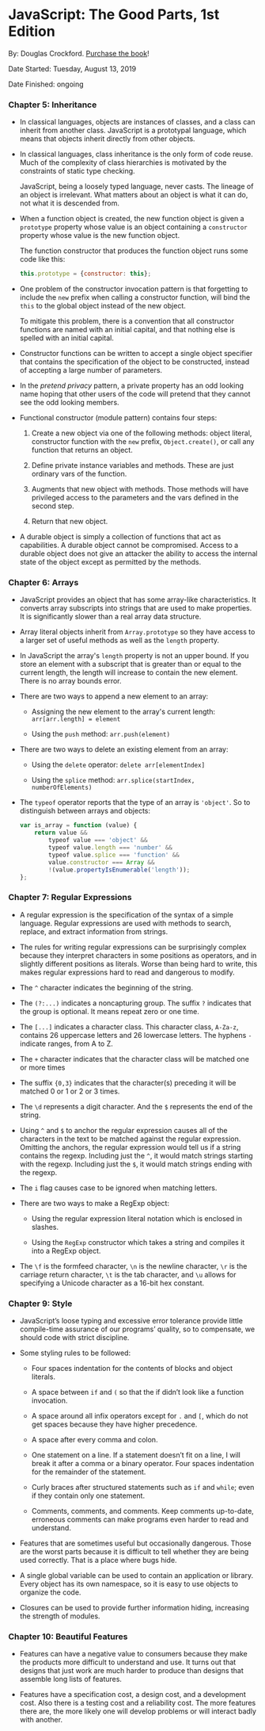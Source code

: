 # JavaScript: The Good Parts, 1st Edition

By: Douglas Crockford. [Purchase the book](https://www.amazon.com/JavaScript-Good-Parts-Douglas-Crockford/dp/0596517742)!

Date Started: Tuesday, August 13, 2019

Date Finished: ongoing

### Chapter 5: Inheritance

- In classical languages, objects are instances of classes, and a class can inherit from another class. JavaScript is a prototypal language, which means that objects inherit directly from other objects.

- In classical languages, class inheritance is the only form of code reuse. Much of the complexity of class hierarchies is motivated by the constraints of static type checking.
  
  JavaScript, being a loosely typed language, never casts. The lineage of an object is irrelevant. What matters about an object is what it can do, not what it is descended from.

- When a function object is created, the new function object is given a `prototype` property whose value is an object containing a `constructor` property whose value is the new function object.
  
  The function constructor that produces the function object runs some code like this:
  
  ```javascript
  this.prototype = {constructor: this};
  ```

- One problem of the constructor invocation pattern is that forgetting to include the `new` prefix when calling a constructor function, will bind the `this` to the global object instead of the new object.
  
  To mitigate this problem, there is a convention that all constructor functions are named with an initial capital, and that nothing else is spelled with an initial capital.

- Constructor functions can be written to accept a single object specifier that contains the specification of the object to be constructed, instead of accepting a large number of parameters.

- In the *pretend privacy* pattern, a private property has an odd looking name hoping that other users of the code will pretend that they cannot see the odd looking members.

- Functional constructor (module pattern) contains four steps:
  
  1. Create a new object via one of the following methods: object literal, constructor function with the `new` prefix, `Object.create()`, or call any function that returns an object.
  
  2. Define private instance variables and methods. These are just ordinary vars of the function.
  
  3. Augments that new object with methods. Those methods will have privileged access to the parameters and the vars defined in the second step.
  
  4. Return that new object.

- A durable object is simply a collection of functions that act as capabilities. A durable object cannot be compromised. Access to a durable object does not give an attacker the ability to access the internal state of the object except as permitted by the methods.

### Chapter 6: Arrays

- JavaScript provides an object that has some array-like characteristics. It converts array subscripts into strings that are used to make properties. It is significantly slower than a real array data structure.

- Array literal objects inherit from `Array.prototype` so they have access to a larger set of useful methods as well as the `length` property.

- In JavaScript the array's `length` property is not an upper bound. If you store an element with a subscript that is greater than or equal to the current length, the length will increase to contain the new element. There is no array bounds error.

- There are two ways to append a new element to an array:
  
  - Assigning the new element to the array's current length: `arr[arr.length] = element`
  
  - Using the `push` method: `arr.push(element)`

- There are two ways to delete an existing element from an array:
  
  - Using the `delete` operator: `delete arr[elementIndex]`
  
  - Using the `splice` method: `arr.splice(startIndex, numberOfElements)`

- The `typeof` operator reports that the type of an array is `'object'`. So to distinguish between arrays and objects:
  
  ```javascript
  var is_array = function (value) {
      return value && 
          typeof value === 'object' &&
          typeof value.length === 'number' &&
          typeof value.splice === 'function' &&
          value.constructor === Array &&
          !(value.propertyIsEnumerable('length'));
  };
  ```

### Chapter 7: Regular Expressions

- A regular expression is the specification of the syntax of a simple language. Regular
  expressions are used with methods to search, replace, and extract information from strings.

- The rules for writing regular expressions can be surprisingly complex because
  they interpret characters in some positions as operators, and in slightly different
  positions as literals. Worse than being hard to write, this makes regular expressions hard to read and dangerous to modify.

- The `^` character indicates the beginning of the string.

- The `(?:...)` indicates a noncapturing group. The suffix `?` indicates that the group is optional. It means repeat zero or one time.

- The `[...]` indicates a character class. This character class, `A-Za-z`, contains 26 uppercase letters and 26 lowercase letters. The hyphens `-` indicate ranges, from A to Z. 

- The `+` character indicates that the character class will be matched one or more times

- The suffix `{0,3}` indicates that the character(s) preceding it will be matched 0 or 1 or 2 or 3 times.

- The `\d` represents a digit character. And the `$` represents the end of the string.

- Using `^` and `$` to anchor the regular expression causes all of the characters in the text to be matched against the regular expression. Omitting the anchors, the regular expression would tell us if a string contains the regexp. Including just the `^`,  it would match strings starting with the regexp. Including just the `$`, it would match strings ending with the regexp.

- The `i` flag causes case to be ignored when matching letters.

- There are two ways to make a RegExp object:
  
  - Using the regular expression literal notation which is enclosed in slashes.
  
  - Using the `RegExp` constructor which takes a string and compiles it into a RegExp object.

- The `\f` is the formfeed character, `\n` is the newline character, `\r` is the carriage return character, `\t` is the tab character, and `\u` allows for specifying a Unicode character as a 16-bit hex constant.

### Chapter 9: Style

- JavaScript’s loose typing and excessive error tolerance provide little compile-time assurance of our programs’ quality, so to compensate, we should code with strict discipline.

- Some styling rules to be followed:
  
  - Four spaces indentation for the contents of blocks and object literals.
  
  - A space between `if` and `(` so that the if didn’t look like a function invocation.
  
  - A space around all infix operators except for `.` and `[`, which do not get spaces because they have higher precedence.
  
  - A space after every comma and colon.
  
  - One statement on a line. If a statement doesn’t fit on a line, I will break it after a comma or a binary operator. Four spaces indentation for the remainder of the statement.
  
  - Curly braces after structured statements such as `if` and `while`; even if they contain only one statement.
  
  - Comments, comments, and comments. Keep comments up-to-date, erroneous comments can make programs even harder to read and understand.

- Features that are sometimes useful but occasionally dangerous. Those are the worst parts because it is difficult to tell whether they are being used correctly. That is a place where bugs hide.

- A single global variable can be used to contain an application or library. Every object has its own namespace, so it is easy to use objects to organize the code.

- Closures can be used to provide further information hiding, increasing the strength of modules.

### Chapter 10: Beautiful Features

- Features can have a negative value to consumers because they make the products more difficult to understand and use. It turns out that designs that just work are much harder to produce than designs that assemble long lists of features.

- Features have a specification cost, a design cost, and a development cost. Also there is a testing cost and a reliability cost. The more features there are, the more likely one will develop problems or will interact badly with another.
